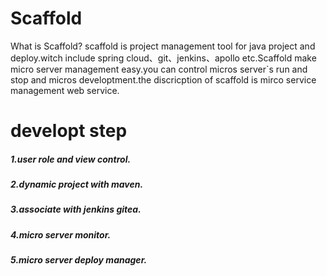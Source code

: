 # Scaffold
What is Scaffold? scaffold is project management tool for java project and deploy.witch include spring cloud、git、jenkins、apollo etc.Scaffold make micro server management easy.you can control micros server`s run and stop and micros developtment.the discricption of scaffold is mirco service management web service.

# developt step
##### 1.user role and view control.
##### 2.dynamic project with maven.
##### 3.associate with jenkins gitea.
##### 4.micro server monitor.
##### 5.micro server deploy manager.
